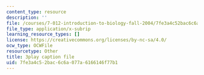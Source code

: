 ```yaml
---
content_type: resource
description: ''
file: /courses/7-012-introduction-to-biology-fall-2004/7fe3a4c52bac6c6a077a6166146f77b1_5WhcMXP5yEU.srt
file_type: application/x-subrip
learning_resource_types: []
license: https://creativecommons.org/licenses/by-nc-sa/4.0/
ocw_type: OCWFile
resourcetype: Other
title: 3play caption file
uid: 7fe3a4c5-2bac-6c6a-077a-6166146f77b1
---
```

